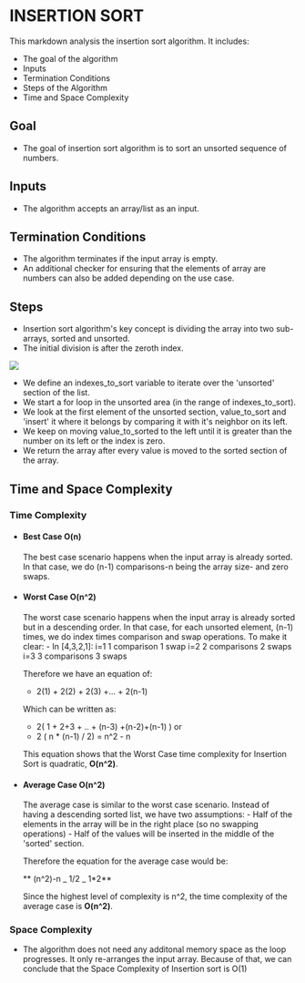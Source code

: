 # **INSERTION SORT**

This markdown analysis the insertion sort algorithm. It includes:

- The goal of the algorithm
- Inputs
- Termination Conditions
- Steps of the Algorithm
- Time and Space Complexity

## Goal

- The goal of insertion sort algorithm is to sort an unsorted sequence of numbers.

## Inputs

- The algorithm accepts an array/list as an input.

## Termination Conditions

- The algorithm terminates if the input array is empty.
- An additional checker for ensuring that the elements of array are numbers can also be added depending on the use case.

## Steps

- Insertion sort algorithm's key concept is dividing the array into two sub-arrays, sorted and unsorted.
- The initial division is after the zeroth index.

![](https://i.ibb.co/LQcmzhH/Screenshot-2021-04-08-2-Insertion-Sort-Algorithm-Explained-Full-Code-Included-Python-Algorithm-Serie.png)

- We define an indexes_to_sort variable to iterate over the 'unsorted' section of the list.
- We start a for loop in the unsorted area (in the range of indexes_to_sort).
- We look at the first element of the unsorted section, value_to_sort and 'insert' it where it belongs by comparing it with it's neighbor on its left.
- We keep on moving value_to_sorted to the left until it is greater than the number on its left or the index is zero.
- We return the array after every value is moved to the sorted section of the array.

## Time and Space Complexity

### Time Complexity

- #### Best Case O(n)

  The best case scenario happens when the input array is already sorted. In that case, we do (n-1) comparisons-n being the array size- and zero swaps.

- #### Worst Case O(n^2)

  The worst case scenario happens when the input array is already sorted but in a descending order. In that case, for each unsorted element, (n-1) times, we do index times comparison and swap operations. To make it clear: - In [4,3,2,1]:
  i=1 1 comparison 1 swap
  i=2 2 comparisons 2 swaps
  i=3 3 comparisons 3 swaps

  Therefore we have an equation of:

  - 2(1) + 2(2) + 2(3) +... + 2(n-1)

  Which can be written as:

  - 2( 1 + 2+3 + .. + (n-3) +(n-2)+(n-1) )
    or
  - 2 ( n \* (n-1) / 2) = n^2 - n

  This equation shows that the Worst Case time complexity for Insertion Sort is quadratic, **O(n^2)**.

- #### Average Case O(n^2)

  The average case is similar to the worst case scenario. Instead of having a descending sorted list, we have two assumptions: - Half of the elements in the array will be in the right place (so no swapping operations) - Half of the values will be inserted in the middle of the 'sorted' section.

  Therefore the equation for the average case would be:

  ** (n^2)-n _ 1/2 _ 1\*2**

  Since the highest level of complexity is n^2, the time complexity of the average case is **O(n^2)**.

### Space Complexity

- The algorithm does not need any additonal memory space as the loop progresses. It only re-arranges the input array. Because of that, we can conclude that the Space Complexity of Insertion sort is O(1)
